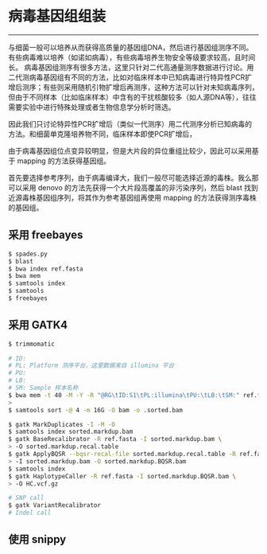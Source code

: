 # 病毒基因组组装



---

与细菌一般可以培养从而获得高质量的基因组DNA，然后进行基因组测序不同。有些病毒难以培养（如诺如病毒），有些病毒培养生物安全等级要求较高，且时间长。
病毒基因组测序有很多方法，这里只针对二代高通量测序数据进行讨论。用二代测病毒基因组有不同的方法，比如对临床样本中已知病毒进行特异性PCR扩增后测序；有些则采用随机引物扩增后再测序，这种方法可以针对未知病毒序列，但由于不同样本（比如临床样本）中含有的干扰核酸较多（如人源DNA等），往往需要实验中进行特殊处理或者生物信息学分析时筛选。

因此我们只讨论特异性PCR扩增后（类似一代测序）用二代测序分析已知病毒的方法。和细菌单克隆培养物不同，临床样本即使PCR扩增后，

由于病毒基因组位点变异较明显，但是大片段的异位重组比较少，因此可以采用基于 mapping 的方法获得基因组。

首先要选择参考序列，由于病毒编译大，我们一般尽可能选择近源的毒株。我么那可以采用 denovo 的方法先获得一个大片段高覆盖的非污染序列，然后 blast 找到近源毒株基因组序列，将其作为参考基因组再使用 mapping 的方法获得测序毒株的基因组。

## 采用 freebayes

```bash
$ spades.py
$ blast
$ bwa index ref.fasta
$ bwa mem
$ samtools index
$ samtools
$ freebayes
```

## 采用 GATK4

```bash
$ trimmomatic

# ID:
# PL: Platform 测序平台，这里数据来自 illumina 平台
# PU:
# LB:
# SM: Sample 样本名称
$ bwa mem -t 40 -M -Y -R "@RG\tID:S1\tPL:illumina\tPU:\tLB:\tSM:" ref.fasta \
>
$ samtools sort -@ 4 -m 16G -O bam -o .sorted.bam

$ gatk MarkDuplicates -I -M -O
$ samtools index sorted.markdup.bam
$ gatk BaseRecalibrator -R ref.fasta -I sorted.markdup.bam \
> -O sorted.markdup.recal.table
$ gatk ApplyBQSR --bqsr-recal-file sorted.markdup.recal.table -R ref.fasta
> -I sorted.markdup.bam -O sorted.markdup.BQSR.bam
$ samtools index
$ gatk HaplotypeCaller -R ref.fasta -I sorted.markdup.BQSR.bam \
> -O HC.vcf.gz

# SNP call
$ gatk VariantRecalibrator
# Indel call

```

## 使用 snippy
